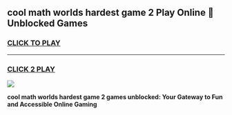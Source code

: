 
## cool math worlds hardest game 2 Play Online 👋 Unblocked Games
<h3>
<a href="https://news.freeplayer.one?title=cool_math_worlds_hardest_game_2&ref=17CMG">CLICK TO PLAY</a></h3>
<hr>

<h3>
<a href="https://news.freeplayer.one?title=cool_math_worlds_hardest_game_2&ref=17CMG">CLICK 2 PLAY</a>
  
</h3>

<a href="https://news.freeplayer.one?title=cool_math_worlds_hardest_game_2&ref=17CMG/"><img src="https://clearcache.store/games.png"></a>


**cool math worlds hardest game 2 games unblocked: Your Gateway to Fun and Accessible Online Gaming**
